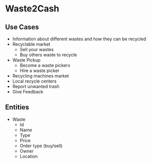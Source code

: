 # Waste2Cash

## Use Cases
- Information about different wastes and how they can be recycled
- Recyclable market
    - Sell your wastes
    - Buy others waste to recycle
- Waste Pickup
    - Become a waste pickerx    
    - Hire a waste picker
- Recycling machines market
- Local recycle centers
- Report unwanted trash
- Give Feedback

## Entities
- Waste
    - Id
    - Name
    - Type
    - Price
    - Order type (buy/sell)
    - Owner
    - Location

    

